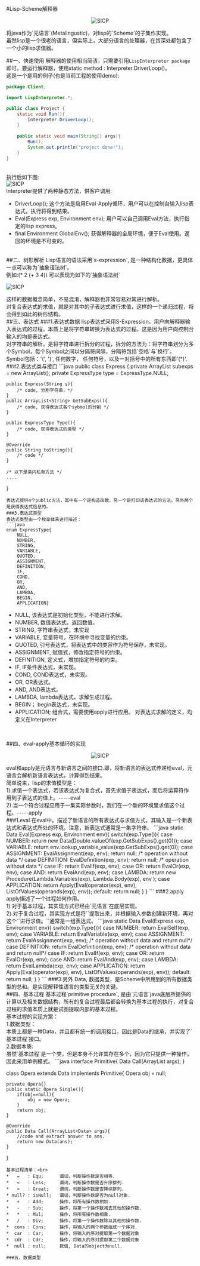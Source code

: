 ﻿#Lisp-Scheme解释器
<p align="center">
  <img src="https://raw.githubusercontent.com/lsj9383/LispJava/master/icon/title.jpg?raw=true" alt="SICP"/>
</p>
将java作为`元语言`(Metalingustic)，对lisp的`Scheme`的子集作实现。<br>
虽然lisp是一个很老的语言，但实际上，大部分语言的处理器，在其深处都包含了一个小的lisp求值器。

##一、快速使用
解释器的使用相当简洁，只需要引用`LispInterpreter package`即可。要运行解释器，使用static method : Interpreter.DriverLoop()。<br>
这是一个是用的例子(也是当前工程的使用demo):
```java
package Client;

import LispInterpreter.*;

public class Project {
	static void Run(){
		Interpreter.DriverLoop();
	}
	
	public static void main(String[] args){
		Run();
		System.out.println("project done!");
	}
}
```
<br>执行后如下图:<br>
<img src="https://raw.githubusercontent.com/lsj9383/LispJava/master/icon/welcome.png?raw=true" alt="SICP"/>
<br>Interpreter提供了两种静态方法，供客户调用:<br>
* DriverLoop();  这个方法是启用Eval-Apply循环，用户可以在控制台输入lisp表达式，执行将得到结果。
* Eval(Express exp, Environment env); 用户可以自己调用Eval方法，执行指定的lisp express。
* final Environment GlobalEnv();  获得解释器的全局环境，便于Eval使用。返回的环境是不可变的。
<br>
##二、树形解析
Lisp语言的语法采用`s-expression`, 是一种结构化数据，更具体一点可以称为`抽象语法树`。<br>
例如:(* 2 (+ 3 4)) 可以表现为如下的`抽象语法树`
<p align="left">
  <img src="https://raw.githubusercontent.com/lsj9383/LispJava/master/icon/se-tree.png?raw=true" alt="SICP"/>
</p>
这样的数据概念简单，不易混淆，解释器也非常容易对其进行解析。<br>
对复合表达式的求值，就是对其中的子表达式进行求值，这样的一个递归过程，将会得到如此的树形结构。
<br>
##三、表达式
###1.表达式数据
lisp表达式采用S-Expression。用户向解释器输入表达式的过程，本质上是将字符串转换为表达式的过程。这是因为用户向控制台输入的均是表达式。<br>
对字符串的解析，是将字符串进行拆分的过程，拆分的方法为：将字符串划分为多个Symbol，每个Symbol之间以分隔符间隔，分隔符包括`空格`与`换行`。<br>
Symbol包括：'(', ')', 任何数字， 任何符号，以及一对括号中的所有东西即'(*)'.
###2.表达式类与接口
```java
public class Express {
	private ArrayList<String> subexps = new ArrayList<String>();
	private ExpressType type = ExpressType.NULL;

	public Express(String s){
		/* code, 分割字符串，*/
	}
	public ArrayList<String> GetSubExps(){
		/* code, 获得表达式各个sybmol的分割 */
	}
	
	public ExpressType Type(){
		/* code, 获得表达式的类型 */
	}
	
	@Override
	public String toString(){
		/* code */
	}
	
	/* 以下是类内私有方法 */
	....
}
```
表达式提供4个public方法，其中有一个是构造函数，另一个是打印该表达式的方法，另外两个是获得表达式信息的。
###3.表达式类型
表达式类型由一个枚举体来进行描述：
```java
enum ExpressType{
	NULL,
	NUMBER,
	STRING,
	VARIABLE,
	QUOTED,
	ASSIGNMENT,
	DEFINITION,
	IF,
	COND,
	OR,
	AND,
	LAMBDA,
	BEGIN,
	APPLICATION}
```
* NULL,  该表达式是初始化类型，不能进行求解。
* NUMBER,		数值表达式，返回数值。
* STRING,		字符串表达式，未实现
* VARIABLE,		变量符号，在环境中寻找变量的约束。
* QUOTED,		引号表达式，将表达式中的类容作为符号保存，未实现。
* ASSIGNMENT,	赋值式，修改指定符号的约束。
* DEFINITION,	定义式，增加指定符号的约束。
* IF,			IF条件表达式，未实现。
* COND,			COND表达式，未实现。
* OR,			OR表达式。
* AND,			AND表达式。
* LAMBDA,		lambda表达式，求解生成过程。
* BEGIN；		begin表达式，未实现。
* APPLICATION;	组合式，需要使用apply进行应用。
对表达式求解的定义，均定义在Interpreter
<br>

##四、eval-apply基本循环的实现
<p align="center">
  <img src="https://raw.githubusercontent.com/lsj9383/LispJava/master/icon/eval-apply.png?raw=true" alt="SICP"/>
</p>
eval和apply是元语言与新语言之间的接口.即，将新语言的表达式传递给eval，元语言会解析新语言表达式，计算得到结果。<br>
简单说来，lisp的求值模型是：<br>
1).求值一个表达式，若该表达式为复合式，首先求值子表达式，而后将运算符作用到子表达式的值上。-----eval<br>
2).当一个符合过程应用于一集实际参数时，我们在一个新的环境里求值这个过程。-----apply<br>
###1.eval
在eval中，描述了新语言的所有表达式与求值方式。其输入是一个新表达式和表达式所处的环境。注意，新表达式通常是一集字符串。
```java
static Data Eval(Express exp, Environment env){
	switch(exp.Type()){
	case NUMBER:		return new Data(Double.valueOf(exp.GetSubExps().get(0)));
	case VARIABLE:		return env.lookup_variable_value(exp.GetSubExps().get(0));
	case ASSIGNMENT:	EvalAssignment(exp, env);		return null;	/* operation without data */
	case DEFINITION:	EvalDefinition(exp, env);		return null;	/* operation without data */
	case IF:			return EvalIf(exp, env);
	case OR:			return EvalOr(exp, env);
	case AND:			return EvalAnd(exp, env);
	case LAMBDA:		return new Procedure(Lambda.Variables(exp), Lambda.Body(exp), env );
	case APPLICATION:	return Apply(Eval(operator(exp), env), ListOfValues(operands(exp), env));
	default:			return null;
	}
}
```
###2.apply
apply描述了一个过程如何作用。<br>
1).对于基本过程，其实现方式已经由`元语言`在底层实现。<br>
2).对于复合过程，其实现方式是将`<body>`提取出来，并根据输入参数创建新环境，再对这个`<body>`进行求值。`<body>`通常是一组表达式。
```java
static Data Eval(Express exp, Environment env){
	switch(exp.Type()){
	case NUMBER:		return EvalSelf(exp, env);
	case VARIABLE:		return EvalVariable(exp, env);
	case ASSIGNMENT:	return EvalAssignment(exp, env);	/* operation without data and return null*/
	case DEFINITION:	return EvalDefinition(exp, env);	/* operation without data and return null*/
	case IF:			return EvalIf(exp, env);
	case OR:			return EvalOr(exp, env);
	case AND:			return EvalAnd(exp, env);
	case LAMBDA:		return EvalLambda(exp, env);
	case APPLICATION:	return Apply(Eval(operator(exp), env), ListOfValues(operands(exp), env));
	default:			return null;
	}
}
```
###3.另外
Data, 数据类型，是Scheme中所用到的所有数据类型的总和。是实现解释性语言的类型无关的关键。<br>
##四、基本过程
基本过程`primitive procedure`, 是由`元语言`java底层所提供的计算以及相关数据结构，所有的复合过程最后都会转换为基本过程的执行，对复合过程的求值本质上就是试图提取内部的基本过程。<br>
基本过程的实现方案：<br>
1.数据类型：<br>
本质上都是一种Data，并且都有统一的调用接口。因此是Data的继承，并实现了`基本过程`接口。<br>
2.数据本质:<br>
虽然`基本过程`是一个类，但是本身不允许其存在多个，因为它只提供一种操作。因此采用单例模式。
```java
interface Primitive{
	Data Call(ArrayList<Data> args);
}

class Opera extends Data implements Primitive{
	Opera obj = null;
	
	private Opera{}
	public static Opera Single(){
		if(obj==null){
			obj = new Opera;
		}
		return obj;
	}
	
	@Override
	public Data Call(ArrayList<Data> args){
		//code and extract answer to ans.
		return new Data(ans);
	}
}
```
基本过程清单：<br>
*   =   : Equ;		谓词，判断操作数是否相等.
*   <   : Less;		谓词，判断操作数是否升序排列.
*   >   : Great;	谓词，判断操作数是否降续排列.
* null? : isNull;	谓词，判断操作数是否为null对象.
*   +   : Add;		操作，将所有操作数相加.
*   -   : Sub;		操作，将第一个操作数减去其他的操作数.
*   *   : Mul;		操作，将所有操作数相乘.
*   /   : Div;		操作，将第一个操作数除以其他的操作数.
*  cons : Cons;		操作，将输入的两个参数组成一个序对.
*  car  : Car;		操作，将输入的序对提取第一个数据对象
*  cdr  : Cdr;		操作，将输入的序对提取第二个数据对象
*  null : null;		数值, Data的object为null.

###五、数据类型